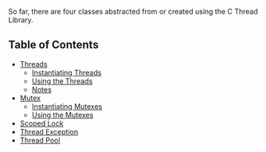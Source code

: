 So far, there are four classes abstracted from or created using the C Thread
Library.

## Table of Contents

* [Threads](Thread.md#thread)
  * [Instantiating Threads](Thread.md#instantiating-Threads)
  * [Using the Threads](Thread.md#using-the-threads)
  * [Notes](Thread.md#notes)
* [Mutex](Mutex.md#mutex)
  * [Instantiating Mutexes](Mutex.md#instantiating-mutexes)
  * [Using the Mutexes](Mutex.md#using-the-mutexes)
* [Scoped Lock](Mutex.md#scoped-lock)
* [Thread Exception](Mutex.md#thread-exception)
* [Thread Pool](Mutex.md#thread-pool)

